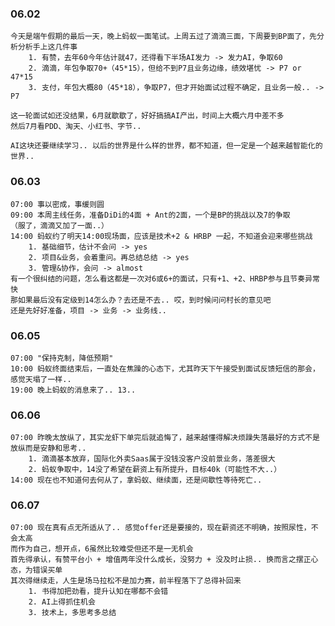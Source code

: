 ### 06.02

	今天是端午假期的最后一天，晚上蚂蚁一面笔试。上周五过了滴滴三面，下周要到BP面了，先分析分析手上这几件事
		1. 有赞，去年60今年估计就47，还得看下半场AI发力 -> 发力AI，争取60
		2. 滴滴，年包争取70+（45*15），但给不到P7且业务边缘，绩效堪忧 -> P7 or 47*15
		3. 支付，年包大概80（45*18），争取P7，但才开始面试过程不确定，且业务一般.. -> P7
	
	这一轮面试如还没结果，6月就歇歇了，好好搞搞AI产出，时间上大概六月中差不多
	然后7月看PDD、淘天、小红书、字节..
	
	AI这块还要继续学习.. 以后的世界是什么样的世界，都不知道，但一定是一个越来越智能化的世界..


### 06.03

	07:00 事以密成，事缓则圆
	09:00 本周主线任务，准备DiDi的4面 + Ant的2面，一个是BP的挑战以及7的争取
	（服了，滴滴又加了一面..）
	14:00 蚂蚁约了明天14:00现场面，应该是技术+2 & HRBP 一起，不知道会迎来哪些挑战
		1. 基础细节，估计不会问 -> yes
		2. 项目&业务，会着重问。再总结总结 -> yes
		3. 管理&协作，会问 -> almost
	有一个很纠结的问题，怎么看这都是一次对6或6+的面试，只有+1、+2、HRBP参与且节奏异常快
	那如果最后没有定级到14怎么办？去还是不去.. 哎，到时候问问村长的意见吧
	还是先好好准备，项目 -> 业务 -> 业务线..


### 06.05

	07:00 "保持克制，降低预期"
	10:00 蚂蚁终面结束后，一直处在焦躁的心态下，尤其昨天下午接受到面试反馈短信的那会，感觉天塌了一样..
	19:00 晚上蚂蚁的消息来了.. 13.. 

### 06.06

	07:00 昨晚太放纵了，其实龙虾下单完后就追悔了，越来越懂得解决烦躁失落最好的方式不是放纵而是安静和思考..
		1. 滴滴基本放弃，国际化外卖Saas属于没钱没客户没前景业务，落差很大
		2. 蚂蚁争取中，14没了希望在薪资上有所提升，目标40k（可能性不大..）
	14:00 现在也不知道何去何从了，拿蚂蚁、继续面，还是间歇性等待死亡..


### 06.07

	07:00 现在真有点无所适从了.. 感觉offer还是要接的，现在薪资还不明确，按照尿性，不会太高
	而作为自己，想开点，6虽然比较难受但还不是一无机会
	首先得承认，有赞平台小 + 增值两年没什么成长，没努力 + 没及时止损.. 换而言之摆正心态，为错误买单
	其次得继续走，人生是场马拉松不是加力赛，前半程落下了总得补回来
		1. 书得加把劲看，提升认知在哪都不会错
		2. AI上得抓住机会
		3. 技术上，多思考多总结